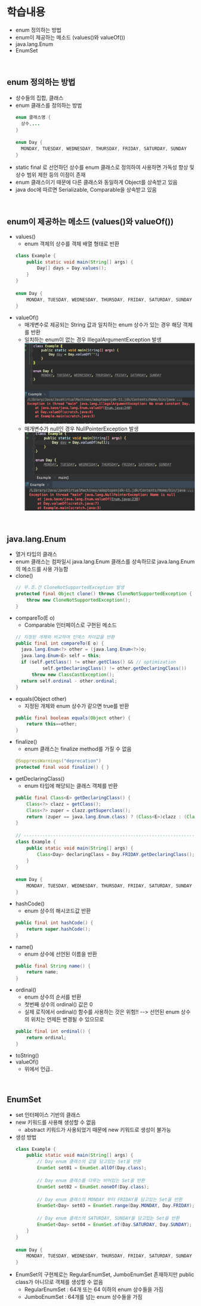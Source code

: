 # 학습내용
- enum 정의하는 방법
- enum이 제공하는 메소드 (values()와 valueOf())
- java.lang.Enum
- EnumSet

</br>

## enum 정의하는 방법
- 상수들의 집합, 클래스
- enum 클래스를 정의하는 방법
  ~~~java
  enum 클래스명 {
    상수,...
  }
  
  enum Day {
    MONDAY, TUESDAY, WEDNESDAY, THURSDAY, FRIDAY, SATURDAY, SUNDAY
  }
  ~~~
- static final 로 선언하던 상수를 enum 클래스로 정의하여 사용하면 가독성 향상 및 상수 범위 제한 등의 이점이 존재
- enum 클래스이기 때문에 다른 클래스와 동일하게 Object를 상속받고 있음
- java doc에 따르면 Serializable, Comparable을 상속받고 있음

</br>

## enum이 제공하는 메소드 (values()와 valueOf())
- values()
  - enum 객체의 상수를 객체 배열 형태로 반환
  ~~~java
  class Example {
      public static void main(String[] args) {
          Day[] days = Day.values();
      }
  }

  enum Day {
      MONDAY, TUESDAY, WEDNESDAY, THURSDAY, FRIDAY, SATURDAY, SUNDAY
  }
  ~~~
- valueOf()
  - 매개변수로 제공되는 String 값과 일치하는 enum 상수가 있는 경우 해당 객체를 반환
  - 일치하는 enum이 없는 경우 IllegalArgumentException 발생
  ![enum-exception](./img/enum-exception.png)
  - 매개변수가 null인 경우 NullPointerException 발생  
  ![enum-exception2](./img/enum-exception2.png)

</br>

## java.lang.Enum
- 열거 타입의 클래스
- enum 클래스는 컴파일시 java.lang.Enum 클래스를 상속하므로 java.lang.Enum의 메소드를 사용 가능함
- clone()
  ~~~java
  // 무.조.건 CloneNotSupportedException 발생
  protected final Object clone() throws CloneNotSupportedException {
      throw new CloneNotSupportedException();
  }
  ~~~
- compareTo(E o)
  - Comparable 인터페이스로 구현된 메소드
  ~~~java
  // 지정된 개체와 비교하여 인덱스 차이값을 반환
  public final int compareTo(E o) {
    java.lang.Enum<?> other = (java.lang.Enum<?>)o;
    java.lang.Enum<E> self = this;
    if (self.getClass() != other.getClass() && // optimization
            self.getDeclaringClass() != other.getDeclaringClass())
        throw new ClassCastException();
    return self.ordinal - other.ordinal;
  }
  ~~~
- equals(Object other)
  - 지정된 개체와 enum 상수가 같으면 true를 반환
  ~~~java
  public final boolean equals(Object other) {
      return this==other;
  }
  ~~~
- finalize()
  - enum 클래스는 finalize method를 가질 수 없음
  ~~~java
  @SuppressWarnings("deprecation")
  protected final void finalize() { }
  ~~~
- getDeclaringClass()
  - enum 타입에 해당되는 클래스 객체를 반환
  ~~~java
  public final Class<E> getDeclaringClass() {
      Class<?> clazz = getClass();
      Class<?> zuper = clazz.getSuperclass();
      return (zuper == java.lang.Enum.class) ? (Class<E>)clazz : (Class<E>)zuper;
  }
  
  // -----------------------------------------------------------------------------------
  class Example {
      public static void main(String[] args) {
          Class<Day> declaringClass = Day.FRIDAY.getDeclaringClass();
      }
  }

  enum Day {
      MONDAY, TUESDAY, WEDNESDAY, THURSDAY, FRIDAY, SATURDAY, SUNDAY
  }
  ~~~
- hashCode()
  - enum 상수의 해시코드값 반환
  ~~~java
  public final int hashCode() {
      return super.hashCode();
  }
  ~~~
- name()
  - enum 상수에 선언된 이름을 반환
  ~~~java
  public final String name() {
      return name;
  }
  ~~~
- ordinal()
  - enum 상수의 순서를 반환
  - 첫번째 상수의 ordinal() 값은 0
  - 실제 로직에서 ordinal() 함수를 사용하는 것은 위험!! --> 선언된 enum 상수의 위치는 언제든 변경될 수 있으므로
  ~~~java
  public final int ordinal() {
      return ordinal;
  }
  ~~~
- toString()
- valueOf()
  - 위에서 언급..
 
</br>

## EnumSet
- set 인터페이스 기반의 클래스
- new 키워드를 사용해 생성할 수 없음
  - abstract 키워드가 사용되었기 때문에 new 키워드로 생성이 불가능
- 생성 방법
  ~~~java
  class Example {
      public static void main(String[] args) {
          // Day enum 클래스의 값을 담고있는 Set을 반환
          EnumSet set01 = EnumSet.allOf(Day.class);

          // Day enum 클래스를 다루는 비어있는 Set을 반환
          EnumSet set02 = EnumSet.noneOf(Day.class);
          
          // Day enum 클래스의 MONDAY 부터 FRIDAY를 담고있는 Set을 반환
          EnumSet<Day> set03 = EnumSet.range(Day.MONDAY, Day.FRIDAY);
        
          // Day enum 클래스의 SATURDAY, SUNDAY을 담고있는 Set을 반환
          EnumSet<Day> set04 = EnumSet.of(Day.SATURDAY, Day.SUNDAY);
      }
  }

  enum Day {
      MONDAY, TUESDAY, WEDNESDAY, THURSDAY, FRIDAY, SATURDAY, SUNDAY
  }
  ~~~
- EnumSet의 구현체로는 RegularEnumSet, JumboEnumSet 존재하지만 public class가 아니므로 객체를 생성할 수 없음
  - RegularEnumSet : 64개 또는 64 이하의 enum 상수들을 가짐
  - JumboEnumSet : 64개를 넘는 enum 상수들을 가짐
